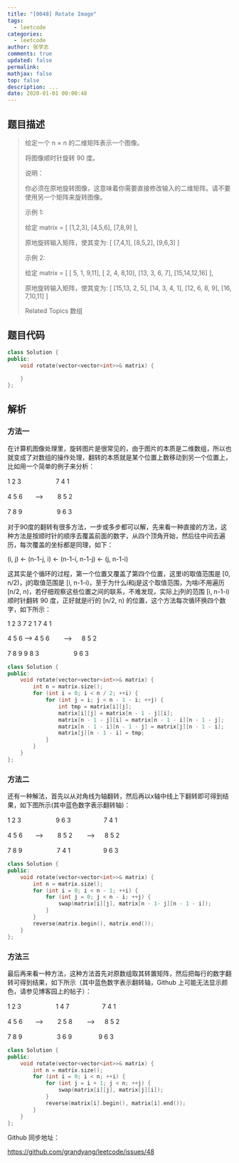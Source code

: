 ```yaml
---
title: "[0048] Rotate Image"
tags:
  - leetcode
categories:
  - leetcode
author: 张学志
comments: true
updated: false
permalink:
mathjax: false
top: false
description: ...
date: 2020-01-01 00:00:48
---
```


## 题目描述

> 给定一个 n × n 的二维矩阵表示一个图像。 
> 
> 将图像顺时针旋转 90 度。 
> 
> 说明： 
> 
> 你必须在原地旋转图像，这意味着你需要直接修改输入的二维矩阵。请不要使用另一个矩阵来旋转图像。 
> 
> 示例 1: 
> 
> 给定 matrix = 
> [
> [1,2,3],
> [4,5,6],
> [7,8,9]
> ],
> 
> 原地旋转输入矩阵，使其变为:
> [
> [7,4,1],
> [8,5,2],
> [9,6,3]
> ]
> 
> 
> 示例 2: 
> 
> 给定 matrix =
> [
> [ 5, 1, 9,11],
> [ 2, 4, 8,10],
> [13, 3, 6, 7],
> [15,14,12,16]
> ], 
> 
> 原地旋转输入矩阵，使其变为:
> [
> [15,13, 2, 5],
> [14, 3, 4, 1],
> [12, 6, 8, 9],
> [16, 7,10,11]
> ]
> 
> Related Topics 数组

## 题目代码

```cpp
class Solution {
public:
    void rotate(vector<vector<int>>& matrix) {
        
    }
};
```

## 解析

### 方法一

在计算机图像处理里，旋转图片是很常见的，由于图片的本质是二维数组，所以也就变成了对数组的操作处理，翻转的本质就是某个位置上数移动到另一个位置上，比如用一个简单的例子来分析：

 

1  2  3　　　 　　 7  4  1　

4  5  6　　-->　　 8  5  2　　

7  8  9 　　　 　　9  6  3
 

对于90度的翻转有很多方法，一步或多步都可以解，先来看一种直接的方法，这种方法是按顺时针的顺序去覆盖前面的数字，从四个顶角开始，然后往中间去遍历，每次覆盖的坐标都是同理，如下：

(i, j)  <-  (n-1-j, i)  <-  (n-1-i, n-1-j)  <-  (j, n-1-i)

这其实是个循环的过程，第一个位置又覆盖了第四个位置，这里i的取值范围是 [0, n/2)，j的取值范围是 [i, n-1-i)，至于为什么i和j是这个取值范围，为啥i不用遍历 [n/2, n)，若仔细观察这些位置之间的联系，不难发现，实际上j列的范围 [i, n-1-i) 顺时针翻转 90 度，正好就是i行的 [n/2, n) 的位置，这个方法每次循环换四个数字，如下所示：

 

1  2  3               7  2  1            7  4  1

4  5  6      -->      4  5  6　　 -->  　 8  5  2　　

7  8  9               9  8  3　　　　   　 9  6  3

```cpp
class Solution {
public:
    void rotate(vector<vector<int>>& matrix) {
        int n = matrix.size();
        for (int i = 0; i < n / 2; ++i) {
            for (int j = i; j < n - 1 - i; ++j) {
                int tmp = matrix[i][j];
                matrix[i][j] = matrix[n - 1 - j][i];
                matrix[n - 1 - j][i] = matrix[n - 1 - i][n - 1 - j];
                matrix[n - 1 - i][n - 1 - j] = matrix[j][n - 1 - i];
                matrix[j][n - 1 - i] = tmp;
            }
        }
    }
};
```

### 方法二

还有一种解法，首先以从对角线为轴翻转，然后再以x轴中线上下翻转即可得到结果，如下图所示(其中蓝色数字表示翻转轴)：

 

1  2  3　　　 　　 9  6  3　　　　　     7  4  1

4  5  6　　-->　　 8  5  2　　 -->   　 8  5  2　　

7  8  9 　　　 　　7  4  1　　　　　     9  6  3

```cpp
class Solution {
public:
    void rotate(vector<vector<int>>& matrix) {
        int n = matrix.size();
        for (int i = 0; i < n - 1; ++i) {
            for (int j = 0; j < n - i; ++j) {
                swap(matrix[i][j], matrix[n - 1- j][n - 1 - i]);
            }
        }
        reverse(matrix.begin(), matrix.end());
    }
};
```

### 方法三

最后再来看一种方法，这种方法首先对原数组取其转置矩阵，然后把每行的数字翻转可得到结果，如下所示（其中蓝色数字表示翻转轴，Github 上可能无法显示颜色，请参见博客园上的帖子）：

 

1  2  3　　　 　　 1  4  7　　　　　     7  4  1

4  5  6　　-->　　 2  5  8　　 -->  　  8  5  2　　

7  8  9 　　　 　　3  6  9　　　　       9  6  3

```cpp
class Solution {
public:
    void rotate(vector<vector<int>>& matrix) {
        int n = matrix.size();
        for (int i = 0; i < n; ++i) {
            for (int j = i + 1; j < n; ++j) {
                swap(matrix[i][j], matrix[j][i]);
            }
            reverse(matrix[i].begin(), matrix[i].end());
        }
    }
};
```

Github 同步地址：

https://github.com/grandyang/leetcode/issues/48